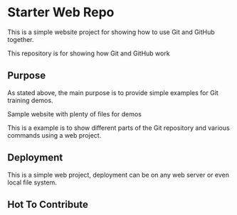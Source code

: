 # Starter Web Repo

This is a simple website project for showing how to use Git and GitHub together.

This repository is for showing how Git and GitHub work

## Purpose

As stated above, the main purpose is to provide simple examples for Git training demos.

Sample website with plenty of files for demos

This is a example is to show different parts of the Git repository and
various commands using a web project.

## Deployment

This is a simple web project, deployment can be on any web server or even local file system.

## Hot To Contribute